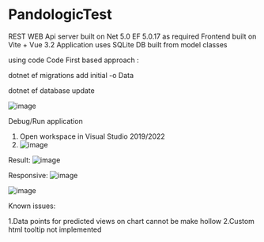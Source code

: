 # PandologicTest
REST WEB Api server built on Net 5.0 EF 5.0.17 as required
Frontend built on Vite + Vue 3.2 
Application uses SQLite DB built from model classes

using code Code First based approach :

dotnet ef migrations add initial -o Data

dotnet ef database update 
 
![image](https://user-images.githubusercontent.com/16181086/200172929-dd822bf5-a86d-4e8b-b93b-0d35fb5a8a9e.png)


Debug/Run application

1. Open workspace in Visual Studio 2019/2022 
2. ![image](https://user-images.githubusercontent.com/16181086/200173455-4f66aabf-7b33-4de1-aac7-74a791f36196.png)


Result:
![image](https://user-images.githubusercontent.com/16181086/200173572-afa4a54b-03fb-439f-b965-cb8c39c9a245.png)


Responsive:
![image](https://user-images.githubusercontent.com/16181086/200173708-6fb68d28-4c69-4ce0-90f5-50db95e93ee9.png)


![image](https://user-images.githubusercontent.com/16181086/200173757-7e5d1cbe-a3e0-45ed-9b8b-78b85e1cd7b7.png)

Known issues:

1.Data points for predicted views on chart cannot be make hollow
2.Custom html tooltip not implemented



